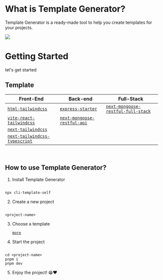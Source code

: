 
	
# What is Template Generator?

<p>Template Generator is a ready-made tool to help you create templates for your projects.</p>

![](https://img.shields.io/github/last-commit/Marineux/cli-template?style=flat-square)
	



# Getting Started

  

let's get started


<h2 id="template">Template</h2>

| Front-End| Back-end | Full-Stack |
| -------| -------- | -----------|
| [`html-tailwindcss`](https://github.com/arufars/cli-template/tree/main/templates/Template-Vanila-TailwindCSS)| [`express-starter`](https://github.com/arufars/cli-template/tree/main/templates/express-starter)|[`next-mongoose-restful-full-stack`](https://github.com/arufars/cli-template/tree/main/templates/next-mongoose-full-stack)|
|[`vite-react-tailwindcss`](https://github.com/arufars/cli-template/tree/main/templates/template-vite-react-tailwindcss)|[`next-mongoose-restful-api`]()
|[`next-tailwindcss`](https://github.com/arufars/cli-template/tree/main/templates)|
|[`next-tailwindcss-typescript`](https://github.com/arufars/cli-template/tree/main/templates/next-tailwind-tsx)|
  
  <br />

## How to use Template Generator?

  
1. Install Template Generator

  

```

npx cli-template-self

```

  

2. Create a new project


```

<project-name>

```

  

3. Choose a template

	  [`more`](Templates)

  
4. Start the project

  
```

cd <project-name>
pnpm i
pnpm dev

```

  

5. Enjoy the project! 😁❤